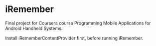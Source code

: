 iRemember
=========

Final project for Coursera course Programming Mobile Applications for Android Handheld Systems.

Install iRememberContentProvider first, before running iRemember.
